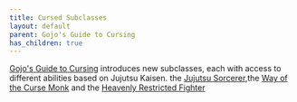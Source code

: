 ```yaml
---
title: Cursed Subclasses
layout: default
parent: Gojo's Guide to Cursing
has_children: true
---
```


[Gojo's Guide to Cursing](/Gojo's%20Guide%20to%20Cursing/) introduces new subclasses, each with access to different abilities based on Jujutsu Kaisen. the [Jujutsu Sorcerer](/Gojo's%20Guide%20to%20Cursing/subclasses/Jujutsu%20Sorcerer),the [Way of the Curse Monk](/Gojo's%20Guide%20to%20Cursing/subclasses/Way%20of%20the%20Curse%20Monk) and the [Heavenly Restricted Fighter](/Gojo's%20Guide%20to%20Cursing/subclasses/Heavenly%20Restricted%20Fighter)